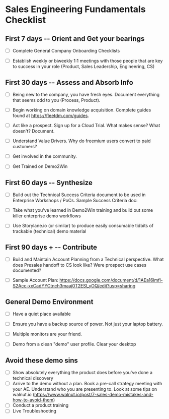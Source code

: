 # Sales Engineering Fundamentals Checklist


## First 7 days -- Orient and Get your bearings

- [ ] Complete General Company Onboarding Checklists
- [ ] Establish weekly or biweekly 1:1 meetings with those people that are key to success in your role (Product, Sales Leadership, Engineering, CS)


## First 30 days -- Assess and Absorb Info

- [ ] Being new to the company, you have fresh eyes. Document everything that seems odd to you (Process, Product). 
- [ ] Begin working on domain knowledge acquisition. Complete guides found at https://fleetdm.com/guides.
- [ ] Act like a prospect. Sign up for a Cloud Trial. What makes sense? What doesn't? Document. 
- [ ] Understand Value Drivers. Why do freemium users convert to paid customers?
- [ ] Get involved in the community.
- [ ] Get Trained on Demo2Win


## First 60 days -- Synthesize

- [ ] Build out the Technical Success Criteria document to be used in Enterprise Workshops / PoCs. Sample Success Criteria doc: 
- [ ] Take what you've learned in Demo2Win training and build out some killer enterprise demo workflows
- [ ] Use Storylane.io (or similar) to produce easily consumable tidbits of trackable (technical) demo material


## First 90 days + -- Contribute

- [ ] Build and Maintain Account Planning from a Technical perspective. What does Presales handoff to CS look like? Were prospect use cases documented? 
- [ ] Sample Account Plan: https://docs.google.com/document/d/1AEa16lmfl-S2Acc-xxCadYYCtnch3maaj0T2ESl_yOQ/edit?usp=sharing


## General Demo Environment

- [ ] Have a quiet place available
- [ ] Ensure you have a backup source of power. Not just your laptop battery.
- [ ] Multiple monitors are your friend.
- [ ] Demo from a clean "demo" user profile. Clear your desktop


## Avoid these demo sins
- [ ] Show absolutely everything the product does before you've done a technical discovery
- [ ] Arrive to the demo without a plan. Book a pre-call strategy meeting with your AE. Understand who you are presenting to. Look at some tips on walnut.io (https://www.walnut.io/post/7-sales-demo-mistakes-and-how-to-avoid-them)
- [ ] Conduct a product training
- [ ] Live Troubleshooting
